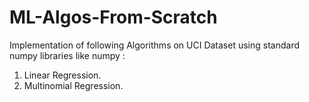 # ML-Algos-From-Scratch

Implementation of following Algorithms on UCI Dataset using standard numpy libraries like numpy :

1. Linear Regression.
2. Multinomial Regression.
